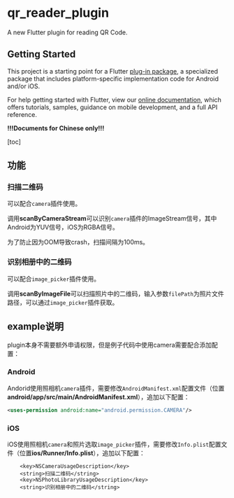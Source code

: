 # qr_reader_plugin

A new Flutter plugin for reading QR Code.

## Getting Started

This project is a starting point for a Flutter
[plug-in package](https://flutter.dev/developing-packages/),
a specialized package that includes platform-specific implementation code for
Android and/or iOS.

For help getting started with Flutter, view our 
[online documentation](https://flutter.dev/docs), which offers tutorials, 
samples, guidance on mobile development, and a full API reference.

**!!!Documents for Chinese only!!!**

[toc]

## 功能

### 扫描二维码

可以配合`camera`插件使用。

调用**scanByCameraStream**可以识别`camera`插件的ImageStream信号，其中Android为YUV信号，iOS为RGBA信号。

为了防止因为OOM导致crash，扫描间隔为100ms。

### 识别相册中的二维码

可以配合`image_picker`插件使用。

调用**scanByImageFile**可以扫描照片中的二维码，输入参数`filePath`为照片文件路径，可以通过`image_picker`插件获取。

## example说明

plugin本身不需要额外申请权限，但是例子代码中使用camera需要配合添加配置：

### Android

Andorid使用照相机`camera`插件，需要修改`AndroidManifest.xml`配置文件（位置**android/app/src/main/AndroidManifest.xml**），追加以下配置：

```xml
<uses-permission android:name="android.permission.CAMERA"/>
```

### iOS

iOS使用照相机`camera`和照片选取`image_picker`插件，需要修改`Info.plist`配置文件（位置**ios/Runner/Info.plist**），追加以下配置：

```plist
	<key>NSCameraUsageDescription</key>
    <string>扫描二维码</string>
    <key>NSPhotoLibraryUsageDescription</key>
    <string>识别相册中的二维码</string>
```
